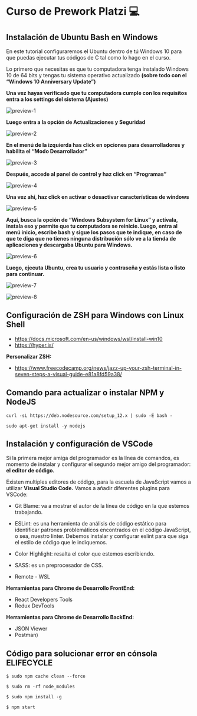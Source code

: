 # Curso de Prework Platzi 💻

## Instalación de Ubuntu Bash en Windows 

En este tutorial configuraremos el Ubuntu dentro de tú Windows 10 para que puedas ejecutar tus códigos de C tal como lo hago en el curso.

Lo primero que necesitas es que tu computadora tenga instalado Windows 10 de 64 bits y tengas tu sistema operativo actualizado **(sobre todo con el “Windows 10 Anniversary Update”)**

**Una vez hayas verificado que tu computadora cumple con los requisitos entra a los settings del sistema (Ajustes)**

![preview-1](https://static.platzi.com/media/user_upload/primeraImagen-7c275e36-acc9-44de-9083-6239616057f5.jpg)

**Luego entra a la opción de Actualizaciones y Seguridad**

![preview-2](https://static.platzi.com/media/user_upload/segundaImagen-dd3d3960-8b25-4243-b660-ae3e0e621a32.jpg)

**En el menú de la izquierda has click en opciones para desarrolladores y habilita el “Modo Desarrollador”**

![preview-3](https://static.platzi.com/media/user_upload/terceraImagen-66f119ea-024f-4311-9eac-316e4905ef42.jpg)

**Después, accede al panel de control y haz click en “Programas”**

![preview-4](https://static.platzi.com/media/user_upload/CuartaImagen-bc840717-e213-440c-bd8d-a9f85aab1e2b.jpg)

**Una vez ahí, haz click en activar o desactivar características de windows**

![preview-5](https://static.platzi.com/media/user_upload/5taimagen-aab373d0-7f53-4476-b14c-09075f8c7049.jpg)

**Aquí, busca la opción de “Windows Subsystem for Linux” y actívala, instala eso y permite que tu computadora se reinicie.
Luego, entra al menú inicio, escribe bash y sigue los pasos que te indique, en caso de que te diga que no tienes ninguna distribución sólo ve a la tienda de aplicaciones y descargaba Ubuntu para Windows.**

![preview-6](https://static.platzi.com/media/user_upload/sextaImagen-f0980102-6985-4706-a526-bb5a71311bee.jpg)

**Luego, ejecuta Ubuntu, crea tu usuario y contraseña y estás lista o listo para continuar.**

![preview-7](https://static.platzi.com/media/user_upload/ultimaImage-c8c3e20b-501f-4729-8086-68dc96454eb8.jpg)

![preview-8](https://static.platzi.com/media/user_upload/finalResult-2f050e19-05c0-4e64-be47-de5f4b1fdfb7.jpg)

## Configuración de ZSH para Windows con Linux Shell

- https://docs.microsoft.com/en-us/windows/wsl/install-win10
- https://hyper.is/

**Personalizar ZSH:**
- https://www.freecodecamp.org/news/jazz-up-your-zsh-terminal-in-seven-steps-a-visual-guide-e81a8fd59a38/

## Comando para actualizar o instalar NPM y NodeJS
```
curl -sL https://deb.nodesource.com/setup_12.x | sudo -E bash -

sudo apt-get install -y nodejs 
```

## Instalación y configuración de VSCode 

Si la primera mejor amiga del programador es la línea de comandos, es momento de instalar y configurar el segundo mejor amigo del programador: **el editor de código.**

Existen multiples editores de código, para la escuela de JavaScript vamos a utilizar **Visual Studio Code.** Vamos a añadir diferentes plugins para VSCode: 

- Git Blame: va a mostrar el autor de la línea de código en la que estemos trabajando. 

- ESLint: es una herramienta de análisis de código estático para identificar patrones problemáticos encontrados en el código JavaScript, o sea, nuestro linter. Debemos instalar y configurar eslint para que siga el estilo de código que le indiquemos. 

- Color Highlight: resalta el color que estemos escribiendo. 

- SASS: es un preprocesador de CSS. 

- Remote - WSL
 

**Herramientas para Chrome de Desarrollo FrontEnd:**
- React Developers Tools
- Redux DevTools

**Herramientas para Chrome de Desarrollo BackEnd:**
- JSON Viewer
- Postman)

## Código para solucionar error en cónsola ELIFECYCLE

```
$ sudo npm cache clean --force

$ sudo rm -rf node_modules  

$ sudo npm install -g

$ npm start
```

